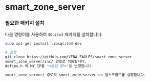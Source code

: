 # smart_zone_server

### 필요한 패키지 설치

다음 명령어를 사용하여 `SQLite3` 패키지를 설치합니다:

```bash
sudo apt-get install libsqlite3-dev

# 실행
git clone https://github.com/VEDA-EAGLES/smart_zone_server
smart_zone_server/inc/ 경로로 이동합니다.
define.h 의 MY_IP를 "<본인 IP>"로 변경합니다.

smart_zone_server/ 경로의 smart_zone_server.sh 셀스크립트를 실행합니다.
